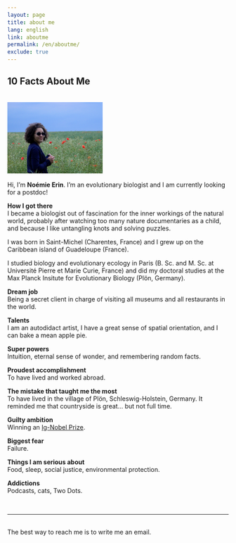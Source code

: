 ```yaml
---
layout: page
title: about me
lang: english
link: aboutme
permalink: /en/aboutme/
exclude: true
---
```

<!-- Academicons -->
<link rel="stylesheet" href="https://cdn.rawgit.com/jpswalsh/academicons/master/css/academicons.min.css">

## 10 Facts About Me ##
<br/>

<img class="col one right" src="/img/abouteme_43.jpg" style = "width: 43%;">

Hi, I’m **Noémie Erin**. I’m an evolutionary biologist and I am currently looking for a postdoc!

**How I got there**
<br/>
I became a biologist out of fascination for the inner workings of the natural world, probably after watching too many nature documentaries as a child, and because I like untangling knots and solving puzzles.

I was born in Saint-Michel (Charentes, France) and I grew up on the Caribbean island of Guadeloupe (France).

I studied biology and evolutionary ecology in Paris (B. Sc. and M. Sc. at Université Pierre et Marie Curie, France) and did my doctoral studies at the Max Planck Insitute for Evolutionary Biology (Plön, Germany).

**Dream job**<br/>
Being a secret client in charge of visiting all museums and all restaurants in the world.

**Talents**<br/>
I am an autodidact artist, I have a great sense of spatial orientation, and I can bake a mean apple pie.

**Super powers**<br/>
Intuition, eternal sense of wonder, and remembering random facts.

**Proudest accomplishment**<br/>
To have lived and worked abroad.

**The mistake that taught me the most**<br/>
To have lived in the village of Plön, Schleswig-Holstein, Germany. It reminded me that countryside is great… but not full time.

**Guilty ambition**<br/>
Winning an [Ig-Nobel Prize](https://www.improbable.com/ig/winners/).

**Biggest fear**<br/>
Failure.

**Things I am serious about**<br/>
Food, sleep, social justice, environmental protection.

**Addictions**<br/>
Podcasts, cats, Two Dots.


<br/>
<hr/>
<br/>
<span class="contacticon center">
	<a href="mailto:erin@evolbio.mpg.de"><i class="fa fa-envelope-square"></i></a>
	<a href="http://orcid.org/0000-0001-9704-0954"><i class="ai ai-orcid-square"></i></a>
	<a href="https://scholar.google.com/citations?user=cR8zgxAAAAAJ&hl=fr&oi=sra"><i class="ai ai-google-scholar-square"></i></a>
	<a href="https://www.researchgate.net/profile/Noemie_Erin"><i class="ai ai-researchgate"></i></a>
	<a href="https://twitter.com/NoemieErin" target="_blank"><i class="fab fa-twitter"></i></a>
</span>

<div class="col three caption">
	The best way to reach me is to write me an email.
</div>
